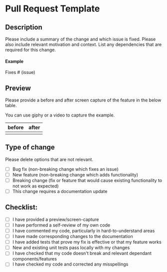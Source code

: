 # Pull Request Template

## Description

Please include a summary of the change and which issue is fixed. Please also include relevant motivation and context. List any dependencies that are required for this change.

#### Example

Fixes # (issue)



## Preview

Please provide a before and after screen capture of the feature in the below table.

You can use giphy or a video to capture the example.

before | after
--- | ---
<before> | <after>


## Type of change

Please delete options that are not relevant.

- [ ] Bug fix (non-breaking change which fixes an issue)
- [ ] New feature (non-breaking change which adds functionality)
- [ ] Breaking change (fix or feature that would cause existing functionality to not work as expected)
- [ ] This change requires a documentation update

## Checklist:

- [ ] I have provided a preview/screen-capture
- [ ] I have performed a self-review of my own code
- [ ] I have commented my code, particularly in hard-to-understand areas
- [ ] I have made corresponding changes to the documentation
- [ ] I have added tests that prove my fix is effective or that my feature works
- [ ] New and existing unit tests pass locally with my changes
- [ ] I have checked that my code doesn't break and relevant dependant components/features
- [ ] I have checked my code and corrected any misspellings